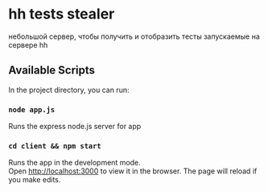 # hh tests stealer

небольшой сервер, чтобы получить и отобразить тесты запускаемые на сервере hh

## Available Scripts

In the project directory, you can run:

### `node app.js`

Runs the express node.js server for app

### `cd client && npm start`

Runs the app in the development mode.<br />
Open [http://localhost:3000](http://localhost:3000) to view it in the browser.
The page will reload if you make edits.
